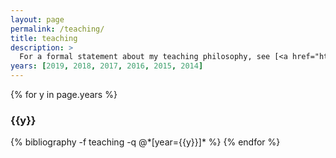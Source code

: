 ```yaml
---
layout: page
permalink: /teaching/
title: teaching
description: > 
  For a formal statement about my teaching philosophy, see [<a href="https://google.com" style="color:#B509AC">here</a>].
years: [2019, 2018, 2017, 2016, 2015, 2014]
---
```


{% for y in page.years %}
  <h3 class="year">{{y}}</h3>
  {% bibliography -f teaching -q @*[year={{y}}]* %}
{% endfor %}
